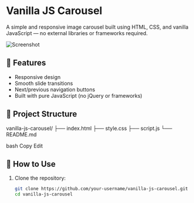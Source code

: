 # Vanilla JS Carousel

A simple and responsive image carousel built using HTML, CSS, and vanilla JavaScript — no external libraries or frameworks required.

![Screenshot](https://picsum.photos/seed/carousel/600/300)

## 🚀 Features

- Responsive design
- Smooth slide transitions
- Next/previous navigation buttons
- Built with pure JavaScript (no jQuery or frameworks)

## 📁 Project Structure

vanilla-js-carousel/
├── index.html
├── style.css
├── script.js
└── README.md

bash
Copy
Edit

## 🧪 How to Use

1. Clone the repository:
   ```bash
   git clone https://github.com/your-username/vanilla-js-carousel.git
   cd vanilla-js-carousel